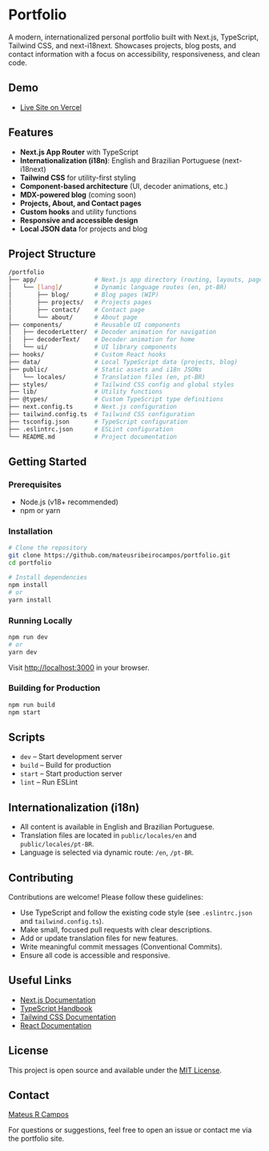 # Portfolio

A modern, internationalized personal portfolio built with Next.js, TypeScript, Tailwind CSS, and next-i18next. Showcases projects, blog posts, and contact information with a focus on accessibility, responsiveness, and clean code.

## Demo

- [Live Site on Vercel](https://portfolio-mateusribeirocampos.vercel.app/en)

## Features

- **Next.js App Router** with TypeScript
- **Internationalization (i18n)**: English and Brazilian Portuguese (next-i18next)
- **Tailwind CSS** for utility-first styling
- **Component-based architecture** (UI, decoder animations, etc.)
- **MDX-powered blog** (coming soon)
- **Projects, About, and Contact pages**
- **Custom hooks** and utility functions
- **Responsive and accessible design**
- **Local JSON data** for projects and blog

## Project Structure

```bash
/portfolio
├── app/                # Next.js app directory (routing, layouts, pages)
│   └── [lang]/         # Dynamic language routes (en, pt-BR)
│       ├── blog/       # Blog pages (WIP)
│       ├── projects/   # Projects pages
│       ├── contact/    # Contact page
│       └── about/      # About page
├── components/         # Reusable UI components
│   ├── decoderLetter/  # Decoder animation for navigation
│   ├── decoderText/    # Decoder animation for home
│   └── ui/             # UI library components
├── hooks/              # Custom React hooks
├── data/               # Local TypeScript data (projects, blog)
├── public/             # Static assets and i18n JSONs
│   └── locales/        # Translation files (en, pt-BR)
├── styles/             # Tailwind CSS config and global styles
├── lib/                # Utility functions
├── @types/             # Custom TypeScript type definitions
├── next.config.ts      # Next.js configuration
├── tailwind.config.ts  # Tailwind CSS configuration
├── tsconfig.json       # TypeScript configuration
├── .eslintrc.json      # ESLint configuration
└── README.md           # Project documentation
```

## Getting Started

### Prerequisites

- Node.js (v18+ recommended)
- npm or yarn

### Installation

```bash
# Clone the repository
git clone https://github.com/mateusribeirocampos/portfolio.git
cd portfolio

# Install dependencies
npm install
# or
yarn install
```

### Running Locally

```bash
npm run dev
# or
yarn dev
```

Visit [http://localhost:3000](http://localhost:3000) in your browser.

### Building for Production

```bash
npm run build
npm start
```

## Scripts

- `dev` – Start development server
- `build` – Build for production
- `start` – Start production server
- `lint` – Run ESLint

## Internationalization (i18n)

- All content is available in English and Brazilian Portuguese.
- Translation files are located in `public/locales/en` and `public/locales/pt-BR`.
- Language is selected via dynamic route: `/en`, `/pt-BR`.

## Contributing

Contributions are welcome! Please follow these guidelines:

- Use TypeScript and follow the existing code style (see `.eslintrc.json` and `tailwind.config.ts`).
- Make small, focused pull requests with clear descriptions.
- Add or update translation files for new features.
- Write meaningful commit messages (Conventional Commits).
- Ensure all code is accessible and responsive.

## Useful Links

- [Next.js Documentation](https://nextjs.org/docs)
- [TypeScript Handbook](https://www.typescriptlang.org/docs/)
- [Tailwind CSS Documentation](https://tailwindcss.com/docs)
- [React Documentation](https://reactjs.org/docs/getting-started.html)

## License

This project is open source and available under the [MIT License](LICENSE).

## Contact

[Mateus R Campos](https://github.com/mateusribeirocampos)

For questions or suggestions, feel free to open an issue or contact me via the portfolio site.
